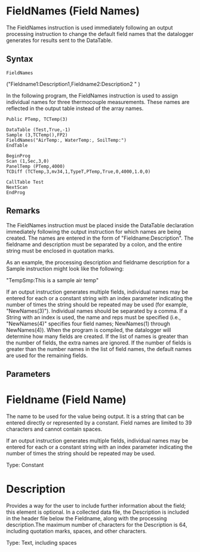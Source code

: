 # FieldNames (Field Names)

The FieldNames instruction is used immediately following an output processing instruction to change the default field names that the datalogger generates for results sent to the DataTable.

## Syntax

```
FieldNames
```

("Fieldname1:Description1,Fieldname2:Description2 " )

In the following program, the FieldNames instruction is used to assign individual names for three thermocouple measurements. These names are reflected in the output table instead of the array names.

```
Public PTemp, TCTemp(3)

DataTable (Test,True,-1)
Sample (3,TCTemp(),FP2)
FieldNames("AirTemp:, WaterTemp:, SoilTemp:")
EndTable

BeginProg
Scan (1,Sec,3,0)
PanelTemp (PTemp,4000)
TCDiff (TCTemp,3,mv34,1,TypeT,PTemp,True,0,4000,1.0,0)

CallTable Test
NextScan
EndProg
```

## Remarks

The FieldNames instruction must be placed inside the DataTable declaration immediately following the output instruction for which names are being created. The names are entered in the form of "Fieldname:Description". The fieldname and description must be separated by a colon, and the entire string must be enclosed in quotation marks.

As an example, the processing description and fieldname description for a Sample instruction might look like the following:

"TempSmp:This is a sample air temp"

If an output instruction generates multiple fields, individual names may be entered for each or a constant string with an index parameter indicating the number of times the string should be repeated may be used (for example, "NewNames(3)"). Individual names should be separated by a comma. If a String with an index is used, the name and reps must be specified (i.e., "NewNames(4)" specifies four field names; NewNames(1) through NewNames(4)). When the program is compiled, the datalogger will determine how many fields are created. If the list of names is greater than the number of fields, the extra names are ignored. If the number of fields is greater than the number names in the list of field names, the default names are used for the remaining fields.

## Parameters

# Fieldname (Field Name)

The name to be used for the value being output. It is a string that can be entered directly or represented by a constant. Field names are limited to 39 characters and cannot contain spaces.

If an output instruction generates multiple fields, individual names may be entered for each or a constant string with an index parameter indicating the number of times the string should be repeated may be used.

Type: Constant

# Description

Provides a way for the user to include further information about the field; this element is optional. In a collected data file, the Description is included in the header file below the Fieldname, along with the processing description.The maximum number of characters for the Description is 64, including quotation marks, spaces, and other characters.

Type: Text, including spaces
